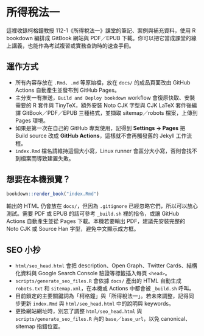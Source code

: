 # 所得稅法一

這裡收錄柯格鐘教授 112-1《所得稅法一》課堂的筆記、案例與補充資料，使用 R bookdown 編排成 GitBook 網站與 PDF／EPUB 下載。你可以把它當成課堂的線上講義，也能作為考試複習或實務查詢時的速查手冊。

## 運作方式

- 所有內容存放在 `.Rmd`、`.md` 等原始檔，放在 `docs/` 的成品頁面改由 GitHub Actions 自動產生並發布到 GitHub Pages。
- 主分支一有推送，`Build and Deploy bookdown` workflow 會復原快取、安裝需要的 R 套件與 TinyTeX，額外安裝 Noto CJK 字型與 CJK LaTeX 套件後編譯 GitBook／PDF／EPUB 三種格式，並擷取 sitemap／robots 檔案，上傳到 Pages 環境。
- 如果是第一次在自己的 GitHub 專案使用，記得到 **Settings → Pages** 把 Build source 改成 **GitHub Actions**，這樣就不會再觸發舊的 Jekyll 工作流程。
- `index.Rmd` 檔名請維持這個大小寫，Linux runner 會區分大小寫，否則會找不到檔案而導致建置失敗。

## 想要在本機預覽？

```r
bookdown::render_book("index.Rmd")
```

輸出的 HTML 仍會放在 `docs/`，但因為 `.gitignore` 已經忽略它們，所以可以放心測試。需要 PDF 或 EPUB 的話可參考 `_build.sh` 裡的指令，或讓 GitHub Actions 自動產生並從 Pages 下載。本機若要輸出 PDF，建議先安裝完整的 Noto CJK 或 Source Han 字型，避免中文顯示成方框。

## SEO 小抄

- `html/seo_head.html` 會把 description、Open Graph、Twitter Cards、結構化資料與 Google Search Console 驗證等標籤插入每頁 `<head>`。
- `scripts/generate_seo_files.R` 會依據 `docs/` 產出的 HTML 自動生成 `robots.txt` 和 `sitemap.xml`，在本機或 Actions 中都會被 `_build.sh` 呼叫。
- 目前鎖定的主要關鍵詞為「柯格鐘」與「所得稅法一」。若未來調整，記得同步更新 `index.Rmd` 與 `html/seo_head.html` 中的說明與 keywords。
- 更換網站網址時，別忘了調整 `html/seo_head.html` 與 `scripts/generate_seo_files.R` 內的 `base`／`base_url`，以免 canonical、sitemap 指錯位置。
